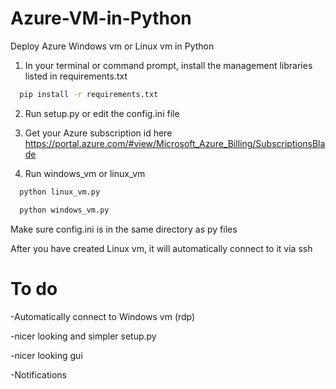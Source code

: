 
# Azure-VM-in-Python
Deploy Azure Windows vm or Linux vm in Python


1. In your terminal or command prompt, install the management libraries listed in requirements.txt


```bash
  pip install -r requirements.txt
```



2. Run setup.py or edit the config.ini file

3. Get your Azure subscription id here https://portal.azure.com/#view/Microsoft_Azure_Billing/SubscriptionsBlade

4. Run windows_vm or linux_vm
```bash
  python linux_vm.py
```

```bash
  python windows_vm.py
```

Make sure config.ini is in the same directory as py files


After you have created Linux vm, it will automatically connect to it via ssh


# To do

-Automatically connect to Windows vm (rdp)

-nicer looking and simpler setup.py

-nicer looking gui

-Notifications
